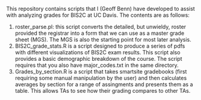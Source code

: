 This repository contains scripts that I (Geoff Benn) have developed to assist with analyzing grades for BIS2C at UC Davis.
The contents are as follows:
1. roster_parse.pl: this script converts the detailed, but unwieldy, roster provided the registrar into a form that we can use
as a master grade sheet (MGS). The MGS is also the starting point for most later analysis.
2. BIS2C_grade_stats.R is a script designed to produce a series of pdfs with different visualizations of BIS2C exam results.
This script also provides a basic demographic breakdown of the course. The script requires that you also have major_codes.txt in the same directory.
3. Grades_by_section.R is a script that takes smartsite gradebooks (first requiring some manual manipulation by the user) and
then calculates averages by section for a range of assingments and presents them as a table. This allows TAs to see how
their grading compares to other TAs.
